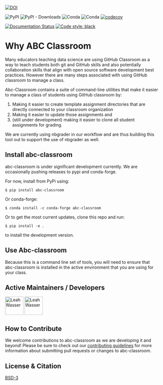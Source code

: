 

[![DOI](https://zenodo.org/badge/DOI/10.5281/zenodo.3539582.svg)](https://doi.org/10.5281/zenodo.3539582)


![PyPI](https://img.shields.io/pypi/v/abc-classroom.svg?color=purple&style=plastic)
![PyPI - Downloads](https://img.shields.io/pypi/dm/abc-classroom.svg?color=purple&label=pypi%20downloads&style=plastic)
![Conda](https://img.shields.io/conda/v/conda-forge/abc-classroom.svg?color=purple&style=plastic)
![Conda](https://img.shields.io/conda/dn/conda-forge/abc-classroom.svg?color=purple&label=conda-forge%20downloads&style=plastic)
[![codecov](https://codecov.io/gh/earthlab/abc-classroom/branch/master/graph/badge.svg)](https://codecov.io/gh/earthlab/abc-classroom)

[![Documentation Status](https://readthedocs.org/projects/abc-classroom/badge/?version=latest)](https://abc-classroom.readthedocs.io/en/latest/?badge=latest)
[![Code style: black](https://img.shields.io/badge/code%20style-black-000000.svg)](https://img.shields.io/badge/code%20style-black-000000.svg)

# Why ABC Classroom

Many educators teaching data science are using GitHub Classroom as a way to teach students
both git and GitHub skills and also potentially collaboration skills that align
with open source software development best practices. However there are many steps
associated with using GitHub classroom to manage a class.

Abc-Classroom contains a suite of command-line utilities that make it easier to
manage a class of students using GitHub classroom by:

1. Making it easier to create template assignment directories that are directly connected to your classroom organization
2. Making it easier to update those assignments and
3. (still under development) making it easier to clone all student assignments for grading.

We are currently using nbgrader in our workflow and are thus building this tool
out to support the use of nbgrader as well.

## Install abc-classroom

abc-classroom is under significant development currently. We are occasionally
pushing releases to pypi and conda-forge.

For now, install from PyPi using:

`$ pip install abc-classroom`

Or conda-forge:

`$ conda install -c conda-forge abc-classroom`

Or to get the most current updates, clone this repo and run:

`$ pip install -e . `

to install the development version.

## Use Abc-classroom
Because this is a command line set of tools, you will need to ensure that abc-classroom
is installed in the active environment that you are using for your class.

## Active Maintainers / Developers

<a title="Karen Cranston" href="https://www.github.com/kcranston"><img width="60" height="60" alt="Leah Wasser" class="pull-left" src="https://avatars.githubusercontent.com/u/312034?size=120" /></a>
<a title="Leah Wasser" href="https://www.github.com/lwasser"><img width="60" height="60" alt="Leah Wasser" class="pull-left" src="https://avatars.githubusercontent.com/u/7649194?size=120" /></a>

## How to Contribute

We welcome contributions to abc-classroom as we are developing it and beyond! Please be sure to check out our
[contributing guidelines](https://abc-classroom.readthedocs.io/en/latest/contributing.html)
for more information about submitting pull requests or changes to abc-classroom.

## License & Citation

[BSD-3](https://github.com/earthlab/abc-classroom/blob/master/LICENSE)
